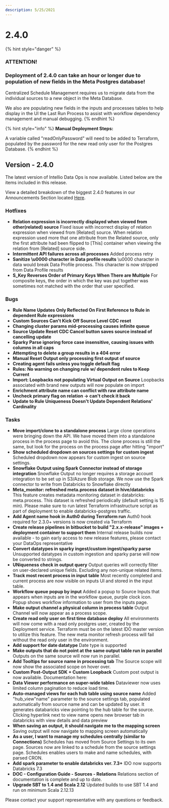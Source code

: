 ```yaml
---
description: 5/25/2021
---
```


# 2.4.0

{% hint style="danger" %}
### ATTENTION!

### Deployment of 2.4.0 can take an hour or longer due to population of new fields in the Meta Postgres database!

Centralized Schedule Management requires us to migrate data from the individual sources to a new object in the Meta Database.

We also are populating new fields in the inputs and processes tables to help display in the UI the Last Run Process to assist with workflow dependency management and manual debugging.
{% endhint %}

{% hint style="info" %}
**Manual Deployment Steps:**

A variable called "readOnlyPassword" will need to be added to Terraform, populated by the password for the new read only user for the Postgres Database.
{% endhint %}

## **Version - 2.4.0**

The latest version of Intellio Data Ops is now available. Listed below are the items included in this release.

View a detailed breakdown of the biggest 2.4.0 features in our Announcements Section located [Here](https://intellio.gitbook.io/dataops/v/master/releases/announcements).

### **Hotfixes**

* **Relation expression is incorrectly displayed when viewed from other\(related\) source**  Fixed issue with incorrect display of relation expression when viewed from \[Related\] source. When relation expression used more that one attribute from the Related source, only the first attribute had been flipped to \[This\] container when viewing the relation from \[Related\] source side.
* **Intermittent API failures across all processes**  Added process retry
* **Sanitize \u0000 character in Data profile results**  \u0000 character in data would break Data Profile process. This character is now stripped from Data Profile results
* **S\_Key Reverses Order of Primary Keys When There are Multiple**  For composite keys, the order in which the key was put together was sometimes not matched with the order that user specified.

### **Bugs**

* **Rule Name Updates Only Reflected On First Reference to Rule in dependent Rule expressions**
* **Custom Sources Can't Kick Off Source Level CDC reset**
* **Changing cluster params mid-processing causes infinite queue**
* **Source Update Reset CDC Cancel button saves source instead of cancelling update**
* **Sparky Parse ignoring force case insensitive, causing issues with columns in all caps**
* **Attempting to delete a group results in a 404 error**
* **Manual Reset Output only processing first output of source**
* **Creating agent fails unless you toggle default flag**
* **Rules: No warning on changing rule w/ dependent rules to Keep Current**
* **Import: Loopbacks not populating Virtual Output on Source**  Loopbacks associated with brand new outputs will now populate on import
* **Enrichment attribute name can conflict with raw attribute name**
* **Uncheck primary flag on relation -&gt; can't check it back**
* **Update to Rule Uniqueness Doesn't Update Dependent Relations' Cardinality**

### **Tasks**

* **Move import/clone to a standalone process**  Large clone operations were bringing down the API. We have moved them into a standalone process in the process page to avoid this. The clone process is still the same, but look for the process on the process page after hitting "import"
* **Show scheduled dropdown on sources settings for custom ingest**  Scheduled dropdown now appears for custom ingest on source settings.
* **Snowflake Output using Spark Connector instead of storage integration**  Snowflake Output no longer requires a storage account integration to be set up in S3/Azure Blob storage. We now use the Spark connector to write from Databricks to Snowflake directly
* **Meta\_monitor: refreshed meta.process dataset in hive/databricks**  This feature creates metadata monitoring dataset in databricks: meta.process. This dataset is refreshed periodically \(default setting is 15 min\). Please make sure to run latest Terraform infrastructure script as part of deployment to enable databricks-postgres traffic.
* **Add Agent name hook in Auth0 during Terraform run**  Auth0 hook required for 2.3.0+ versions is now created via Terraform
* **Create release pipelines in bitbucket to build "2.x.x-release" images + deployment container to support them**  Internal release builds now available - to gain early access to new release features, please contact your DataOps representative
* **Convert datatypes in sparky ingest/custom ingest/sparky parse**  Unsupported datatypes in custom ingestion and sparky parse will now be converted to strings.
* **UNiqueness check in output query**  Output queries will correctly filter on user-declared unique fields. Excluding any non-unique related items.
* **Track most recent process in input table**  Most recently completed and current process are now visible on inputs UI and stored in the input table.
* **Workflow queue popup by input**  Added a popup to Source Inputs that appears when inputs are in the workflow queue, purple clock icon. Popup shows workflow information to user from the inputs page.
* **Make output channel a physical column in process table**  Output Channel will now appear as a process scope.
* **Create read only user on first time database deploy**  All environments will now come with a read only postgres user, created by the Deployment service. Terraform must be on the latest IDO master version to utilize this feature. The new meta monitor refresh process will fail without the read only user in the environment. 
* **Add support for date datatype**  Date type is supported
* **Make outputs that do not point at the same output table run in parallel**  Outputs on the same source will now run in parallel.
* **Add Tooltips for source name in processing tab**  The Source scope will now show the associated scope on hover over.
* **Custom Post-Output SDK + Custom Loopback**  Custom post output is now available. Documentation here:
* **Data Viewer performance on super-wide tables**  Dataviewer now uses limited column pagination to reduce load time.
* **Auto-managed views for each hub table using source name**  Added "hub\_view"name" parameter to the source settings tab, populated automatically from source name and can be updated by user. It generates databaricks view pointing to the hub table for the source. Clicking hyperlink next to view name opens new browser tab in databricks with view details and data preview
* **When saving an output, it should navigate me to the mapping screen**  Saving output will now navigate to mapping screen automatically
* **As a user, I want to manage my schedules centrally \(similar to Connections\)**  Schedules has moved from Source Settings to its own page. Sources now are linked to a schedule from the source settings page.   Schedules enables users to make and name schedules, with parsed CRON.
* **Add spark parameter to enable databricks ver. 7.3+**  IDO now supports Databricks 7.3
* **DOC - Configuration Guide - Sources - Relations**  Relations section of documentation is complete and up to date.
* **Upgrade SBT to 1.4 and Scala 2.12**  Updated builds to use SBT 1.4 and run on minimum Scala 2.12.13

Please contact your support representative with any questions or feedback.

